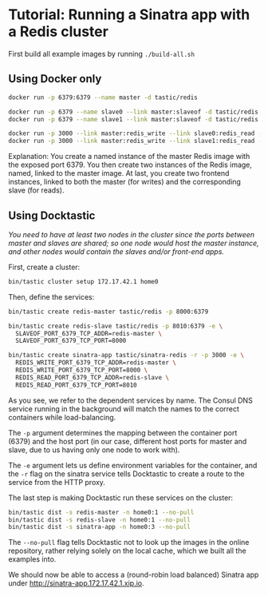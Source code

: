 # Tutorial: Running a Sinatra app with a Redis cluster

First build all example images by running `./build-all.sh`

## Using Docker only

~~~bash
docker run -p 6379:6379 --name master -d tastic/redis

docker run -p 6379 --name slave0 --link master:slaveof -d tastic/redis
docker run -p 6379 --name slave1 --link master:slaveof -d tastic/redis

docker run -p 3000 --link master:redis_write --link slave0:redis_read -d tastic/sinatra-redis
docker run -p 3000 --link master:redis_write --link slave1:redis_read -d tastic/sinatra-redis
~~~

Explanation: You create a named instance of the master Redis image with the exposed port 6379. You then create two
instances of the Redis image, named, linked to the master image. At last, you create two frontend instances, linked
to both the master (for writes) and the corresponding slave (for reads).

## Using Docktastic

*You need to have at least two nodes in the cluster since the ports between master and slaves are shared; so one node
would host the master instance, and other nodes would contain the slaves and/or front-end apps.*

First, create a cluster:

~~~bash
bin/tastic cluster setup 172.17.42.1 home0
~~~

Then, define the services:

~~~bash
bin/tastic create redis-master tastic/redis -p 8000:6379

bin/tastic create redis-slave tastic/redis -p 8010:6379 -e \
  SLAVEOF_PORT_6379_TCP_ADDR=redis-master \
  SLAVEOF_PORT_6379_TCP_PORT=8000

bin/tastic create sinatra-app tastic/sinatra-redis -r -p 3000 -e \
  REDIS_WRITE_PORT_6379_TCP_ADDR=redis-master \
  REDIS_WRITE_PORT_6379_TCP_PORT=8000 \
  REDIS_READ_PORT_6379_TCP_ADDR=redis-slave \
  REDIS_READ_PORT_6379_TCP_PORT=8010
~~~

As you see, we refer to the dependent services by name. The Consul DNS service running in the background will match
the names to the correct containers while load-balancing.

The `-p` argument determines the mapping between the container port (6379) and the host port (in our case, different host ports for master and slave, due to us having only one node to work with).

The `-e` argument lets us define environment variables for the container, and the `-r` flag on the sinatra service tells Docktastic to create a route to the service from the HTTP proxy.

The last step is making Docktastic run these services on the cluster:

~~~bash
bin/tastic dist -s redis-master -n home0:1 --no-pull
bin/tastic dist -s redis-slave -n home0:1 --no-pull
bin/tastic dist -s sinatra-app -n home0:3 --no-pull
~~~

The `--no-pull` flag tells Docktastic not to look up the images in the online repository, rather relying solely on the
local cache, which we built all the examples into.

We should now be able to access a (round-robin load balanced) Sinatra app under <http://sinatra-app.172.17.42.1.xip.io>.

